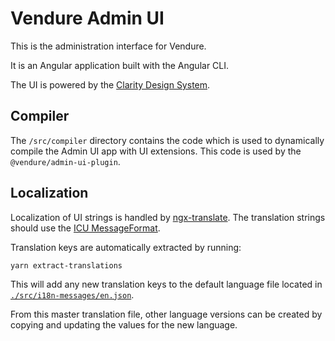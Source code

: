 # Vendure Admin UI

This is the administration interface for Vendure.

It is an Angular application built with the Angular CLI.

The UI is powered by the [Clarity Design System](https://vmware.github.io/clarity/).

## Compiler

The `/src/compiler` directory contains the code which is used to dynamically compile the Admin UI app with UI extensions. This code is used by the `@vendure/admin-ui-plugin`.

## Localization

Localization of UI strings is handled by [ngx-translate](http://www.ngx-translate.com/). The translation strings should use the [ICU MessageFormat](http://userguide.icu-project.org/formatparse/messages).

Translation keys are automatically extracted by running:
```
yarn extract-translations
```
This will add any new translation keys to the default language file located in [`./src/i18n-messages/en.json`](./src/i18n-messages/en.json).

From this master translation file, other language versions can be created by copying and updating the values for the new language.
